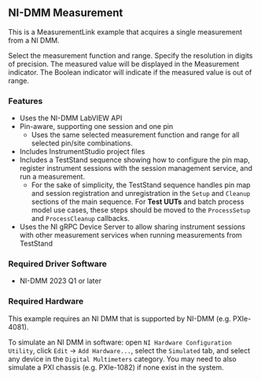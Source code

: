 ## NI-DMM Measurement 

This is a MeasurementLink example that acquires a single measurement from a NI DMM. 


Select the measurement function and range.
Specify the resolution in digits of precision.
  The measured value will be displayed in the Measurement indicator.
  The Boolean indicator will indicate if the measured value is out of range.


### Features

- Uses the NI-DMM LabVIEW API
- Pin-aware, supporting one session and one pin
  - Uses the same selected measurement function and range for all selected pin/site combinations.
- Includes InstrumentStudio project files
- Includes a TestStand sequence showing how to configure the pin map, register
  instrument sessions with the session management service, and run a measurement.
  - For the sake of simplicity, the TestStand sequence handles pin map and session registration and unregistration in the `Setup` and `Cleanup` sections of the main sequence. For **Test UUTs** and batch process model use cases, these steps should be moved to the `ProcessSetup` and `ProcessCleanup` callbacks.
- Uses the NI gRPC Device Server to allow sharing instrument sessions with other 
  measurement services when running measurements from TestStand

### Required Driver Software

- NI-DMM 2023 Q1 or later

### Required Hardware

This example requires an NI DMM that is supported by NI-DMM (e.g. PXIe-4081).

To simulate an NI DMM in software:  open `NI Hardware Configuration Utility`, click `Edit` -> `Add Hardware...`,
select the `Simulated` tab, and select any device in the `Digital Multimeters` category.
You may need to also simulate a PXI chassis (e.g. PXIe-1082) if none exist in the system.